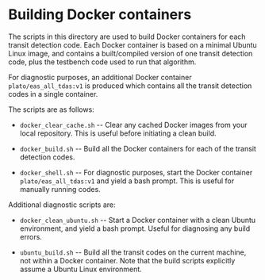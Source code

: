 # Building Docker containers

The scripts in this directory are used to build Docker containers for each transit detection code. Each Docker container is based on a minimal Ubuntu Linux image, and contains a built/compiled version of one transit detection code, plus the testbench code used to run that algorithm.

For diagnostic purposes, an additional Docker container `plato/eas_all_tdas:v1` is produced which contains all the transit detection codes in a single container.

The scripts are as follows:

* `docker_clear_cache.sh` -- Clear any cached Docker images from your local repository. This is useful before initiating a clean build.

* `docker_build.sh` -- Build all the Docker containers for each of the transit detection codes.

* `docker_shell.sh` -- For diagnostic purposes, start the Docker container `plato/eas_all_tdas:v1` and yield a bash prompt. This is useful for manually running codes.

Additional diagnostic scripts are:

* `docker_clean_ubuntu.sh` -- Start a Docker container with a clean Ubuntu environment, and yield a bash prompt. Useful for diagnosing any build errors.

* `ubuntu_build.sh` -- Build all the transit codes on the current machine, not within a Docker container. Note that the build scripts explicitly assume a Ubuntu Linux environment.


